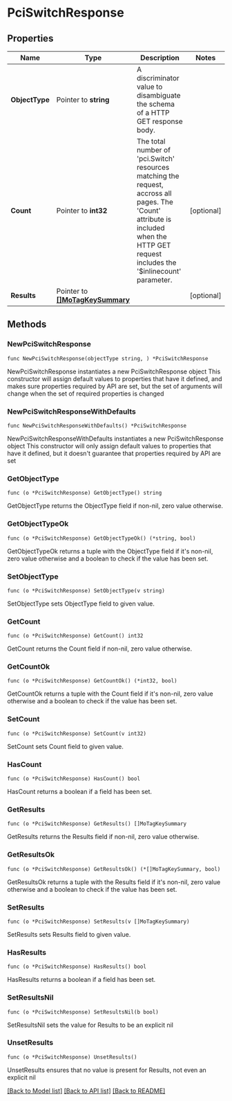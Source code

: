 # PciSwitchResponse

## Properties

Name | Type | Description | Notes
------------ | ------------- | ------------- | -------------
**ObjectType** | Pointer to **string** | A discriminator value to disambiguate the schema of a HTTP GET response body. | 
**Count** | Pointer to **int32** | The total number of &#39;pci.Switch&#39; resources matching the request, accross all pages. The &#39;Count&#39; attribute is included when the HTTP GET request includes the &#39;$inlinecount&#39; parameter. | [optional] 
**Results** | Pointer to [**[]MoTagKeySummary**](mo.TagKeySummary.md) |  | [optional] 

## Methods

### NewPciSwitchResponse

`func NewPciSwitchResponse(objectType string, ) *PciSwitchResponse`

NewPciSwitchResponse instantiates a new PciSwitchResponse object
This constructor will assign default values to properties that have it defined,
and makes sure properties required by API are set, but the set of arguments
will change when the set of required properties is changed

### NewPciSwitchResponseWithDefaults

`func NewPciSwitchResponseWithDefaults() *PciSwitchResponse`

NewPciSwitchResponseWithDefaults instantiates a new PciSwitchResponse object
This constructor will only assign default values to properties that have it defined,
but it doesn't guarantee that properties required by API are set

### GetObjectType

`func (o *PciSwitchResponse) GetObjectType() string`

GetObjectType returns the ObjectType field if non-nil, zero value otherwise.

### GetObjectTypeOk

`func (o *PciSwitchResponse) GetObjectTypeOk() (*string, bool)`

GetObjectTypeOk returns a tuple with the ObjectType field if it's non-nil, zero value otherwise
and a boolean to check if the value has been set.

### SetObjectType

`func (o *PciSwitchResponse) SetObjectType(v string)`

SetObjectType sets ObjectType field to given value.


### GetCount

`func (o *PciSwitchResponse) GetCount() int32`

GetCount returns the Count field if non-nil, zero value otherwise.

### GetCountOk

`func (o *PciSwitchResponse) GetCountOk() (*int32, bool)`

GetCountOk returns a tuple with the Count field if it's non-nil, zero value otherwise
and a boolean to check if the value has been set.

### SetCount

`func (o *PciSwitchResponse) SetCount(v int32)`

SetCount sets Count field to given value.

### HasCount

`func (o *PciSwitchResponse) HasCount() bool`

HasCount returns a boolean if a field has been set.

### GetResults

`func (o *PciSwitchResponse) GetResults() []MoTagKeySummary`

GetResults returns the Results field if non-nil, zero value otherwise.

### GetResultsOk

`func (o *PciSwitchResponse) GetResultsOk() (*[]MoTagKeySummary, bool)`

GetResultsOk returns a tuple with the Results field if it's non-nil, zero value otherwise
and a boolean to check if the value has been set.

### SetResults

`func (o *PciSwitchResponse) SetResults(v []MoTagKeySummary)`

SetResults sets Results field to given value.

### HasResults

`func (o *PciSwitchResponse) HasResults() bool`

HasResults returns a boolean if a field has been set.

### SetResultsNil

`func (o *PciSwitchResponse) SetResultsNil(b bool)`

 SetResultsNil sets the value for Results to be an explicit nil

### UnsetResults
`func (o *PciSwitchResponse) UnsetResults()`

UnsetResults ensures that no value is present for Results, not even an explicit nil

[[Back to Model list]](../README.md#documentation-for-models) [[Back to API list]](../README.md#documentation-for-api-endpoints) [[Back to README]](../README.md)


